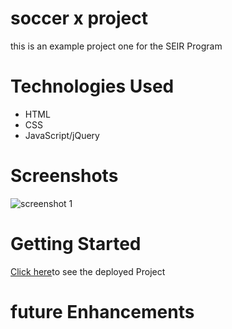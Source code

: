 # soccer x project
 
 this is an example project one for the SEIR Program


# Technologies Used

- HTML
- CSS
- JavaScript/jQuery 
 
# Screenshots

![screenshot 1]()

# Getting Started

[Click here](#)to see the deployed Project

# future Enhancements